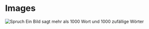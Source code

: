 # Images

<img src="/static/images/1000.jpg" class="w-3/4" alt="Spruch Ein Bild sagt mehr als 1000 Wort und 1000 zufällige Wörter" />
